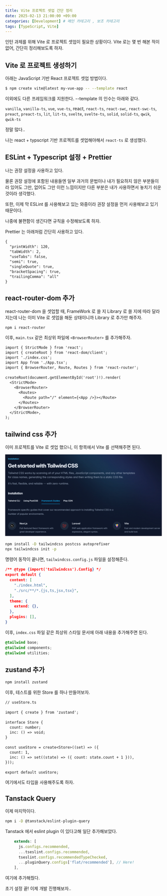 ```yaml
---
title: Vite 프로젝트 셋업 간단 정리
date: 2025-02-13 21:00:00 +09:00
categories: [Development] # 메인 카테고리 , 보조 카테고리
tags: [TypeScript, Vite]
---
```


인턴 과제를 위해 Vite 로 프로젝트 셋업이 필요한 상황이다.
Vite 로는 몇 번 해본 적이 없어, 간단히 정리해보도록 하자.

## Vite 로 프로젝트 생성하기

아래는 JavaScript 기반 React 프로젝트 셋업 방법이다.

```zsh
$ npm create vite@latest my-vue-app -- --template react
```

이외에도 다른 프레임워크를 지원한다. --template 의 인수는 아래와 같다.

`vanilla`, `vanilla-ts`, `vue`, `vue-ts`, react, `react-ts`, `react-swc`, `react-swc-ts`, `preact`, `preact-ts`, `lit`, `lit-ts`, `svelte`, `svelte-ts`, `solid`, `solid-ts`, `qwik`, `qwik-ts`

정말 많다..

나는 react + typscript 기반 프로젝트를 셋업해야해서 `react-ts` 로 생성했다.

## ESLint + Typescript 설정 + Prettier

나는 권장 설정을 사용하고 있다.

물론 권장 설정에 포함된 내용들엔 일부 과거의 문법이나 내가 필요하지 않은 부분들이라 있어도 그만, 없어도 그만 이런 느낌이지만 다른 부분은 내가 사용하면서 놓치기 쉬운 것이라 생각했다.

또한, 이제 막 ESLint 를 사용해보고 있는 와중이라 권장 설정을 먼저 사용해보고 있기 때문이다.

나중에 불편함이 생긴다면 규칙을 수정해보도록 하자.

Prettier 는 아래처럼 간단히 사용하고 있다.

```plain
{
  "printWidth": 120,
  "tabWidth": 2,
  "useTabs": false,
  "semi": true,
  "singleQuote": true,
  "bracketSpacing": true,
  "trailingComma": "all"
}
```

## react-router-dom 추가

react-router-dom 을 셋업할 때, FrameWork 로 쓸 지 Library 로 쓸 지에 따라 달라지는데 나는 이미 Vite 로 셋업을 해둔 상태이니까 Library 로 추가만 해주자.

```zsh
npm i react-router
```

이후, `main.tsx` 같은 최상위 파일에 `<BrowserRouter>` 를 추가해주자.

```tsx
import { StrictMode } from 'react';
import { createRoot } from 'react-dom/client';
import './index.css';
import App from './App.tsx';
import { BrowserRouter, Route, Routes } from 'react-router';

createRoot(document.getElementById('root')!).render(
  <StrictMode>
    <BrowserRouter>
      <Routes>
        <Route path="/" element={<App />}></Route>
      </Routes>
    </BrowserRouter>
  </StrictMode>,
);
```

## tailwind css 추가

이미 프로젝트를 Vite 로 셋업 했으니, 이 항목에서 Vite 를 선택해주면 된다.

![프레임워크별 Tailwind css 셋업 방법](../assets/img/posts/2025-01-18-Vite-with-react-ts.png)

```zsh
npm install -D tailwindcss postcss autoprefixer
npx tailwindcss init -p
```

명령어 동작이 끝나면, `tailwindcss.config.js` 파일을 설정해준다.

```json
/** @type {import('tailwindcss').Config} */
export default {
  content: [
    "./index.html",
    "./src/**/*.{js,ts,jsx,tsx}",
  ],
  theme: {
    extend: {},
  },
  plugins: [],
}
```

이후, `index.css` 파일 같은 최상위 스타일 문서에 아래 내용을 추가해주면 된다.

```css
@tailwind base;
@tailwind components;
@tailwind utilities;
```

## zustand 추가

```zsh
npm install zustand
```

이후, 테스트를 위한 Store 를 하나 만들어보자.

```tsx
// useStore.ts

import { create } from 'zustand';

interface Store {
  count: number;
  inc: () => void;
}

const useStore = create<Store>((set) => ({
  count: 1,
  inc: () => set((state) => ({ count: state.count + 1 })),
}));

export default useStore;
```

여기에서도 타입을 사용해주도록 하자.

## Tanstack Query

이제 마지막이다.

```zsh
npm i -D @tanstack/eslint-plugin-query
```

Tanstack 에서 eslint plugin 이 있다고해 일단 추가해보았다.

```js
    extends: [
      js.configs.recommended,
      ...tseslint.configs.recommended,
      tseslint.configs.recommendedTypeChecked,
      ...pluginQuery.configs['flat/recommended'], // Here!
    ],
```

여기에 추가해줬다.

초기 설정 끝! 이제 개발 진행해보자..
